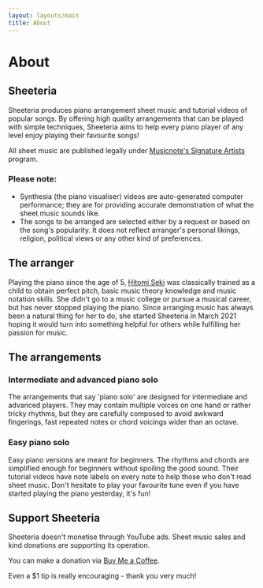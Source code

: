 ```yaml
---
layout: layouts/main
title: About
---
```


# About

## Sheeteria

Sheeteria produces piano arrangement sheet music and tutorial videos of popular songs. By offering high quality arrangements that can be played with simple techniques, Sheeteria aims to help every piano player of any level enjoy playing their favourite songs!

All sheet music are published legally under [Musicnote's Signature Artists](https://www.musicnotes.com/signatureartists/) program.

### Please note:

- Synthesia (the piano visualiser) videos are auto-generated computer performance; they are for providing accurate demonstration of what the sheet music sounds like.
- The songs to be arranged are selected either by a request or based on the song's popularity. It does not reflect arranger's personal likings, religion, political views or any other kind of preferences.

## The arranger

Playing the piano since the age of 5, [Hitomi Seki](https://hitomiseki.com) was classically trained as a child to obtain perfect pitch, basic music theory knowledge and music notation skills. She didn't go to a music college or pursue a musical career, but has never stopped playing the piano. Since arranging music has always been a natural thing for her to do, she started Sheeteria in March 2021 hoping it would turn into something helpful for others while fulfilling her passion for music.

## The arrangements

### Intermediate and advanced piano solo

The arrangements that say 'piano solo' are designed for intermediate and advanced players. They may contain multiple voices on one hand or rather tricky rhythms, but they are carefully composed to avoid awkward fingerings, fast repeated notes or chord voicings wider than an octave.

### Easy piano solo

Easy piano versions are meant for beginners. The rhythms and chords are simplified enough for beginners without spoiling the good sound. Their tutorial videos have note labels on every note to help those who don't read sheet music. Don't hesitate to play your favourite tune even if you have started playing the piano yesterday, it's fun!

## Support Sheeteria

Sheeteria doesn't monetise through YouTube ads. Sheet music sales and kind donations are supporting its operation.

You can make a donation via <a href="https://www.buymeacoffee.com/sheeteria" target="_blank" rel="noreferrer" data-label="buymeacoffee-about">Buy Me a Coffee</a>.

Even a $1 tip is really encouraging - thank you very much!
